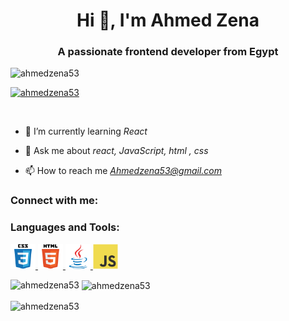 <h1 align="center">Hi 👋, I'm Ahmed Zena</h1>
<h3 align="center">A passionate frontend developer from Egypt</h3>

<p align="left"> <img src="https://komarev.com/ghpvc/?username=ahmedzena53&label=Profile%20views&color=0e75b6&style=flat" alt="ahmedzena53" /> </p>

<p align="left"> <a href="https://github.com/ryo-ma/github-profile-trophy"><img src="https://github-profile-trophy.vercel.app/?username=ahmedzena53" alt="ahmedzena53" /></a> </p>

<p align="left"> <a href="https://twitter.com/" target="blank"><img src="https://img.shields.io/twitter/follow/?logo=twitter&style=for-the-badge" alt="" /></a> </p>

- 🌱 I’m currently learning *React*

- 💬 Ask me about *react, JavaScript, html , css*

- 📫 How to reach me *Ahmedzena53@gmail.com*

<h3 align="left">Connect with me:</h3>
<p align="left">
</p>

<h3 align="left">Languages and Tools:</h3>
<p align="left"> <a href="https://www.w3schools.com/css/" target="_blank" rel="noreferrer"> <img src="https://raw.githubusercontent.com/devicons/devicon/master/icons/css3/css3-original-wordmark.svg" alt="css3" width="40" height="40"/> </a> <a href="https://www.w3.org/html/" target="_blank" rel="noreferrer"> <img src="https://raw.githubusercontent.com/devicons/devicon/master/icons/html5/html5-original-wordmark.svg" alt="html5" width="40" height="40"/> </a> <a href="https://www.java.com" target="_blank" rel="noreferrer"> <img src="https://raw.githubusercontent.com/devicons/devicon/master/icons/java/java-original.svg" alt="java" width="40" height="40"/> </a> <a href="https://developer.mozilla.org/en-US/docs/Web/JavaScript" target="_blank" rel="noreferrer"> <img src="https://raw.githubusercontent.com/devicons/devicon/master/icons/javascript/javascript-original.svg" alt="javascript" width="40" height="40"/> </a> </p>

<p><img align="left" src="https://github-readme-stats.vercel.app/api/top-langs?username=ahmedzena53&show_icons=true&locale=en&layout=compact" alt="ahmedzena53" /></p>

<p>&nbsp;<img align="center" src="https://github-readme-stats.vercel.app/api?username=ahmedzena53&show_icons=true&locale=en" alt="ahmedzena53" /></p>

<p><img align="center" src="https://github-readme-streak-stats.herokuapp.com/?user=ahmedzena53&" alt="ahmedzena53" /></p>
